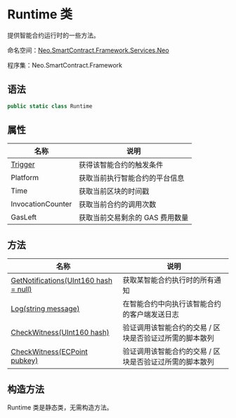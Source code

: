 # Runtime 类

提供智能合约运行时的一些方法。

命名空间：[Neo.SmartContract.Framework.Services.Neo](../neo.md)

程序集：Neo.SmartContract.Framework

## 语法

```c#
public static class Runtime
```

## 属性

| 名称                            | 说明                         |
| ----------------------------- | -------------------------- |
| [Trigger](Runtime/Trigger.md) | 获得该智能合约的触发条件 |
| Platform | 获取当前执行智能合约的平台信息 |
| Time | 获取当前区块的时间戳 |
| InvocationCounter | 获取当前合约的调用次数 |
| GasLeft | 获取当前交易剩余的 GAS 费用数量 |


## 方法

| 名称                                                         | 说明                                                    |
| ------------------------------------------------------------ | ------------------------------------------------------- |
| [GetNotifications(UInt160 hash = null)](Runtime/GetNotifications.md) | 获取某智能合约执行时的所有通知                          |
| [Log(string message)](Runtime/Log.md)                        | 在智能合约中向执行该智能合约的客户端发送日志            |
| [CheckWitness(UInt160 hash)](Runtime/CheckWitness.md) | 验证调用该智能合约的交易 / 区块是否验证过所需的脚本散列 |
| [CheckWitness(ECPoint pubkey)](Runtime/CheckWitness.md) | 验证调用该智能合约的交易 / 区块是否验证过所需的脚本散列 |

## 构造方法

Runtime 类是静态类，无需构造方法。
